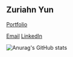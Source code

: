 ## Zuriahn Yun

[Portfolio](https://zuriahn-yun.github.io/)

[Email](mailto:zuriahn.yun@gmail.com)
[LinkedIn](https://www.linkedin.com/in/zuriahnyun/)

![Anurag's GitHub stats](https://zuriahn-github-stats.vercel.app/api?username=Zuriahn-Yun\&show_icons=true\&theme=radical)
